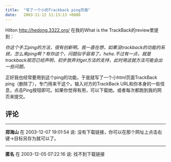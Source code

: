 ```yaml
---
title:  "写了一个小的Trackback ping页面"
date:   2003-11-12 11:13:13 +0800
---
```


Hilton http://hedong.3322.org/ 在我的What is the TrackBack的review里提到：  

_你这个手工ping的方法，很有创新啊。我一直在想，如果没trackback的功能的系统，怎么来ping啊？有你这个，问题似乎容易了。hehe.不过有一点，就是trackback规范已经声明，初步放弃对get方法的支持，此时用这就方法可能会出一些问题。_  

正好我也经常要用到这个ping的功能，于是就写了一个小html页面TrackBack ping（删除了），专门用来干这个。输入对方的TrackBack URL和你本身的一些信息，点击Ping按钮即可。如果你觉得有用，可以下载她。或者每次都跑到我的网页来提交。  


## 评论

*****
**郑海山** 在 2003-12-07 19:01:54 说: 没有下载链接，你可以在那个网址上点击右键->目标另存为就可以了。


*****
**匿名** 在 2003-12-05 07:22:16 说: 找不到下载链接


